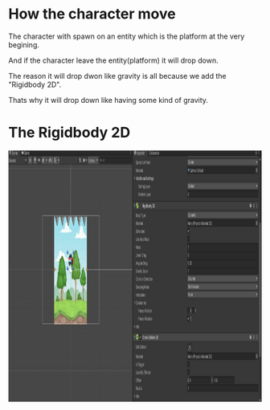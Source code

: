 # How the character move
The character with spawn on an entity which is the platform at the very begining.

And if the character leave the entity(platform) it will drop down.

The reason it will drop dwon like gravity is all because we add the "Rigidbody 2D".

Thats why it will drop down like having some kind of gravity.


# The Rigidbody 2D

<img src="Images/RIGID.jpg" width="1400" height="500">
